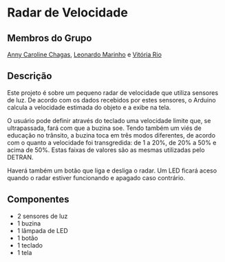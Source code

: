 # Radar de Velocidade

## Membros do Grupo
[Anny Caroline Chagas](https://github.com/AnnyCaroline/reativos), [Leonardo Marinho](https://github.com/Leo-Lima-Mar/reativos) e [Vitória Rio](https://github.com/VitoriaRio/reativos)

## Descrição

Este projeto é sobre um pequeno radar de velocidade que utiliza sensores de luz. De acordo com os dados recebidos por estes sensores, o Arduino calcula a velocidade estimada do objeto e a exibe na tela.

O usuário pode definir através do teclado uma velocidade limite que, se ultrapassada, fará com que a buzina soe. Tendo também um viés de educação no trânsito, a buzina toca em três modos diferentes, de acordo com o quanto a velocidade foi transgredida: de 1 a 20%, de 20% a 50% e acima de 50%. Estas faixas de valores são as mesmas utilizadas pelo DETRAN.

Haverá também um botão que liga e desliga o radar. Um LED ficará aceso quando o radar estiver funcionando e apagado caso contrário.

## Componentes
- 2 sensores de luz
- 1 buzina
- 1 lâmpada de LED
- 1 botão
- 1 teclado
- 1 tela